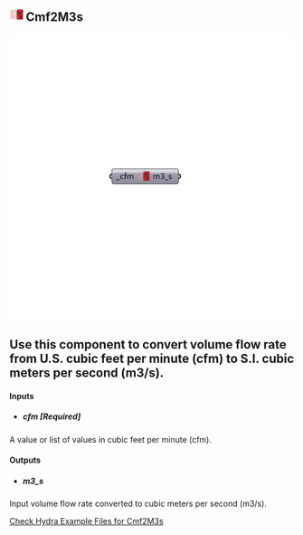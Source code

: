 ## ![](../../images/icons/Cmf2M3s.png) Cmf2M3s

![](../../images/components/Cmf2M3s.png)

Use this component to convert volume flow rate from U.S. cubic feet per minute (cfm) to S.I. cubic meters per second (m3/s).
 -
 

#### Inputs
* ##### cfm [Required]
A value or list of values in cubic feet per minute (cfm).

#### Outputs
* ##### m3_s
Input volume flow rate converted to cubic meters per second (m3/s).


[Check Hydra Example Files for Cmf2M3s](https://hydrashare.github.io/hydra/index.html?keywords=Ladybug_Cmf2M3s)